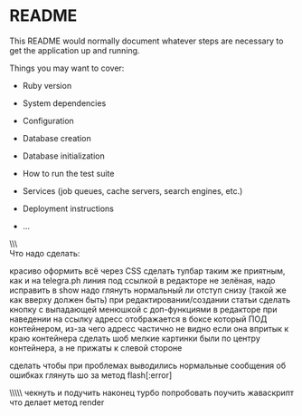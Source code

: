 # README

This README would normally document whatever steps are necessary to get the
application up and running.

Things you may want to cover:

* Ruby version

* System dependencies

* Configuration

* Database creation

* Database initialization

* How to run the test suite

* Services (job queues, cache servers, search engines, etc.)

* Deployment instructions

* ...

\\\\\\\
Что надо сделать:

красиво оформить всё через CSS
  сделать тулбар таким же приятным, как и на telegra.ph
  линия под ссылкой в редакторе не зелёная, надо исправить
  в show надо глянуть нормальный ли отступ снизу (такой же как вверху должен быть)
  при редактировании/создании статьи сделать кнопку с выпадающей менюшкой с доп-функциями
  в редакторе при наведении на ссылку адресс отображается в боксе который ПОД контейнером, из-за чего адресс частично не видно если она впритык к краю контейнера
  сделать шоб мелкие картинки были по центру контейнера, а не прижаты к слевой стороне

сделать чтобы при проблемах выводились нормальные сообщения об ошибках
глянуть шо за метод flash[:error]


\\\\\\\\\\
чекнуть и подучить наконец турбо
попробовать поучить жаваскрипт
что делает метод render
